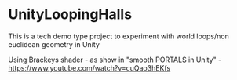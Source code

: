 # UnityLoopingHalls

This is a tech demo type project to experiment with world loops/non euclidean geometry in Unity

Using Brackeys shader - as show in "smooth PORTALS in Unity" - https://www.youtube.com/watch?v=cuQao3hEKfs